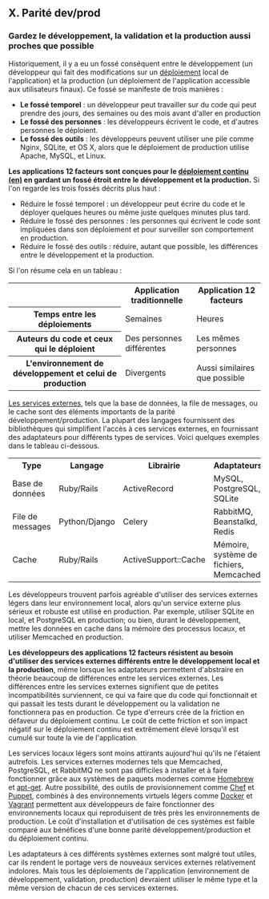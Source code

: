 ## X. Parité dev/prod
### Gardez le développement, la validation et la production aussi proches que possible

Historiquement, il y a eu un fossé conséquent entre le développement (un développeur qui fait des modifications sur un [déploiement](./codebase) local de l'application) et la production (un déploiement de l'application accessible aux utilisateurs finaux). Ce fossé se manifeste de trois manières :

* **Le fossé temporel** : un développeur peut travailler sur du code qui peut prendre des jours, des semaines ou des mois avant d'aller en production
* **Le fossé des personnes** : les développeurs écrivent le code, et d'autres personnes le déploient.
* **Le fossé des outils** : les développeurs peuvent utiliser une pile comme Nginx, SQLite, et OS X, alors que le déploiement de production utilise Apache, MySQL, et Linux.

**Les applications 12 facteurs sont conçues pour le [déploiement continu (en)](https://avc.com/2011/02/continuous-deployment/) en gardant un fossé étroit entre le développement et la production.** Si l'on regarde les trois fossés décrits plus haut :

* Réduire le fossé temporel : un développeur peut écrire du code et le déployer quelques heures ou même juste quelques minutes plus tard.
* Réduire le fossé des personnes : les personnes qui écrivent le code sont impliquées dans son déploiement et pour surveiller son comportement en production.
* Réduire le fossé des outils : réduire, autant que possible, les différences entre le développement et la production.

Si l'on résume cela en un tableau :

<table>
  <tr>
    <th></th>
    <th>Application traditionnelle</th>
    <th>Application 12 facteurs</th>
  </tr>
  <tr>
    <th>Temps entre les déploiements</th>
    <td>Semaines</td>
    <td>Heures</td>
  </tr>
  <tr>
    <th>Auteurs du code et ceux qui le déploient</th>
    <td>Des personnes différentes</td>
    <td>Les mêmes personnes</td>
  </tr>
  <tr>
    <th>L'environnement de développement et celui de production</th>
    <td>Divergents</td>
    <td>Aussi similaires que possible</td>
  </tr>
</table>

[Les services externes](./backing-services), tels que la base de données, la file de messages, ou le cache sont des éléments importants de la parité développement/production. La plupart des langages fournissent des bibliothèques qui simplifient l'accès à ces services externes, en fournissant des adaptateurs pour différents types de services. Voici quelques exemples dans le tableau ci-dessous.

<table>
  <tr>
    <th>Type</th>
    <th>Langage</th>
    <th>Librairie</th>
    <th>Adaptateurs</th>
  </tr>
  <tr>
    <td>Base de données</td>
    <td>Ruby/Rails</td>
    <td>ActiveRecord</td>
    <td>MySQL, PostgreSQL, SQLite</td>
  </tr>
  <tr>
    <td>File de messages</td>
    <td>Python/Django</td>
    <td>Celery</td>
    <td>RabbitMQ, Beanstalkd, Redis</td>
  </tr>
  <tr>
    <td>Cache</td>
    <td>Ruby/Rails</td>
    <td>ActiveSupport::Cache</td>
    <td>Mémoire, système de fichiers, Memcached</td>
  </tr>
</table>

Les développeurs trouvent parfois agréable d'utiliser des services externes légers dans leur environnement local, alors qu'un service externe plus sérieux et robuste est utilisé en production. Par exemple, utiliser SQLite en local, et PostgreSQL en production; ou bien, durant le développement, mettre les données en cache dans la mémoire des processus locaux, et utiliser Memcached en production.

**Les développeurs des applications 12 facteurs résistent au besoin d'utiliser des services externes différents entre le développement local et la production**, même lorsque les adaptateurs permettent d'abstraire en théorie beaucoup de différences entre les services externes. Les différences entre les services externes signifient que de petites incompatibilités surviennent, ce qui va faire que du code qui fonctionnait et qui passait les tests durant le développement ou la validation ne fonctionnera pas en production. Ce type d'erreurs crée de la friction en défaveur du déploiement continu. Le coût de cette friction et son impact négatif sur le déploiement continu est extrêmement élevé lorsqu'il est cumulé sur toute la vie de l'application.

Les services locaux légers sont moins attirants aujourd'hui qu'ils ne l'étaient autrefois. Les services externes modernes tels que Memcached, PostgreSQL, et RabbitMQ ne sont pas difficiles à installer et à faire fonctionner grâce aux systèmes de paquets modernes comme [Homebrew](https://mxcl.github.com/homebrew/) et [apt-get](https://help.ubuntu.com/community/AptGet/Howto). Autre possibilité, des outils de provisionnement comme [Chef](https://www.opscode.com/chef/) et [Puppet](http://docs.puppetlabs.com/), combinés à des environnements virtuels légers comme [Docker](https://www.docker.com/) et [Vagrant](https://vagrantup.com/) permettent aux développeurs de faire fonctionner des environnements locaux qui reproduisent de très près les environnements de production. Le coût d'installation et d'utilisation de ces systèmes est faible comparé aux bénéfices d'une bonne parité développement/production et du déploiement continu.

Les adaptateurs à ces différents systèmes externes sont malgré tout utiles, car ils rendent le portage vers de nouveaux services externes relativement indolores. Mais tous les déploiements de l'application (environnement de développement, validation, production) devraient utiliser le même type et la même version de chacun de ces services externes.
